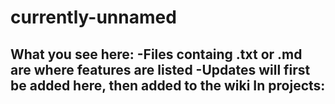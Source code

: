 # currently-unnamed

What you see here:
-Files containg .txt or .md are where features are listed 
-Updates will first be added here, then added to the wiki
In projects:
-
